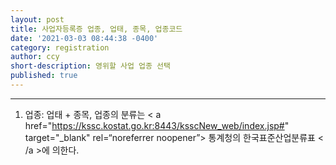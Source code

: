 ```yaml
---
layout: post
title: 사업자등록증 업종, 업태, 종목, 업종코드
date: '2021-03-03 08:44:38 -0400'
category: registration
author: ccy
short-description: 영위할 사업 업종 선택
published: true
---
```


-----

1. 업종: 업태 + 종목, 업종의 분류는 < a href="https://kssc.kostat.go.kr:8443/ksscNew_web/index.jsp#" target="_blank" rel=“noreferrer noopener”> 통계청의 한국표준산업분류표 < /a >에 의한다. 

